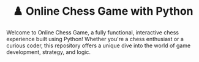 <h1 align="center">♟️ Online Chess Game with Python</h1>
Welcome to Online Chess Game, a fully functional, interactive chess experience built using Python! Whether you're a chess enthusiast or a curious coder, this repository offers a unique dive into the world of game development, strategy, and logic.


